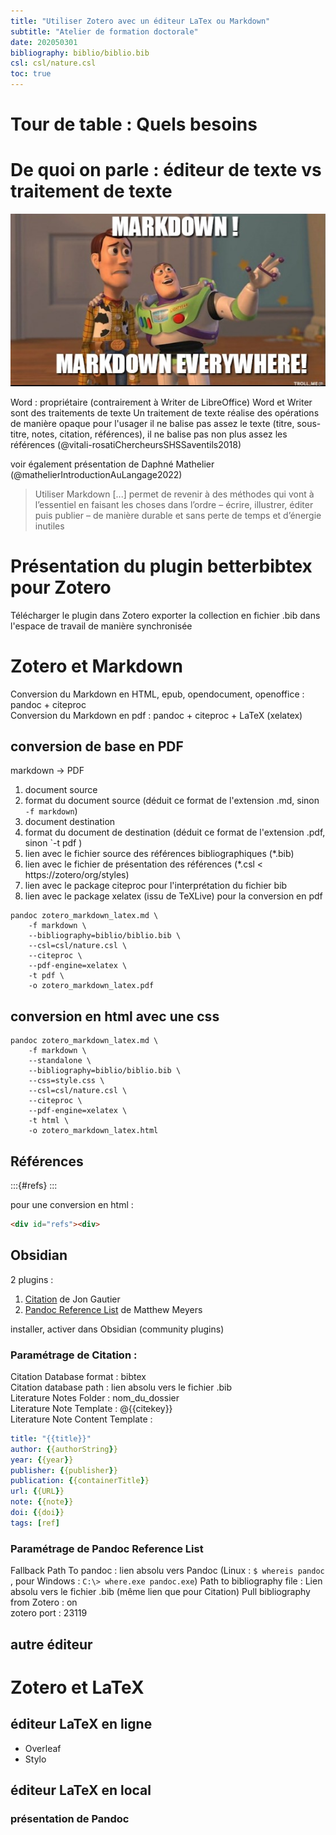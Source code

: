 ```yaml
---
title: "Utiliser Zotero avec un éditeur LaTex ou Markdown"
subtitle: "Atelier de formation doctorale"
date: 202050301
bibliography: biblio/biblio.bib
csl: csl/nature.csl
toc: true 
---
```


# Tour de table : Quels besoins 

# De quoi on parle : éditeur de texte vs traitement de texte 

![Markdown Everywhere !](images/markdown-everywhere.png)

Word : propriétaire (contrairement à Writer de LibreOffice)
Word et Writer sont des traitements de texte
Un traitement de texte réalise des opérations de manière opaque pour l'usager
il ne balise pas assez le texte (titre, sous-titre, notes, citation, références), il ne balise pas non plus assez les références
(@vitali-rosatiChercheursSHSSaventils2018)   

voir également présentation de Daphné Mathelier (@mathelierIntroductionAuLangage2022)

> Utiliser Markdown \[...\] permet de revenir à des méthodes qui vont à l’essentiel en
faisant les choses dans l’ordre – écrire, illustrer, éditer puis publier – de manière
durable et sans perte de temps et d’énergie inutiles

# Présentation du plugin betterbibtex pour Zotero 

Télécharger le plugin dans Zotero
exporter la collection en fichier .bib dans l'espace de travail de manière synchronisée 

# Zotero et Markdown 

Conversion du Markdown en HTML, epub, opendocument, openoffice : pandoc + citeproc  
Conversion du Markdown en pdf : pandoc + citeproc + LaTeX (xelatex)  

## conversion de base en PDF 

markdown -> PDF  

1.  document source   
2.  format du document source (déduit ce format de l'extension .md, sinon `-f markdown`)  
3.  document destination  
4.  format du document de destination (déduit ce format de l'extension .pdf, sinon `-t pdf )  
5.  lien avec le fichier source des références bibliographiques (*.bib)  
6.  lien avec le fichier de présentation des références (*.csl < https://zotero/org/styles)  
7.  lien avec le package citeproc pour l'interprétation du fichier bib   
8.  lien avec le package xelatex (issu de TeXLive) pour la conversion en pdf   

```shell
pandoc zotero_markdown_latex.md \
    -f markdown \
    --bibliography=biblio/biblio.bib \
    --csl=csl/nature.csl \
    --citeproc \
    --pdf-engine=xelatex \
    -t pdf \
    -o zotero_markdown_latex.pdf
```

## conversion en html avec une css 

```shell
pandoc zotero_markdown_latex.md \
    -f markdown \
    --standalone \
    --bibliography=biblio/biblio.bib \
    --css=style.css \
    --csl=csl/nature.csl \
    --citeproc \
    --pdf-engine=xelatex \
    -t html \
    -o zotero_markdown_latex.html
```

## Références

:::{#refs}
:::

pour une conversion en html : 

```html
<div id="refs"><div>
```
<div id="refs"><div>


## Obsidian 

2 plugins : 

1. [Citation](https://github.com/hans/obsidian-citation-plugin) de Jon Gautier
2. [Pandoc Reference List](https://github.com/mgmeyers/obsidian-pandoc-reference-list) de Matthew Meyers

installer, activer dans Obsidian (community plugins) 

### Paramétrage de Citation : 

Citation Database format : bibtex  
Citation database path : lien absolu vers le fichier .bib  
Literature Notes Folder : nom_du_dossier  
Literature Note Template : @{{citekey}}  
Literature Note Content Template :   

```yaml
title: "{{title}}"
author: {{authorString}}
year: {{year}}
publisher: {{publisher}}
publication: {{containerTitle}}
url: {{URL}}
note: {{note}}
doi: {{doi}}
tags: [ref]
```
### Paramétrage de Pandoc Reference List  

Fallback Path To pandoc : lien absolu vers Pandoc (Linux : ```$ whereis pandoc``` , pour Windows : ```C:\> where.exe pandoc.exe```)
Path to bibliography file : Lien absolu vers le fichier .bib (même lien que pour Citation)
Pull bibliography from Zotero : on  
zotero port : 23119  




## autre éditeur 

# Zotero et LaTeX 

## éditeur LaTeX en ligne 

- Overleaf
- Stylo 

## éditeur LaTeX en local 

### présentation de Pandoc 

